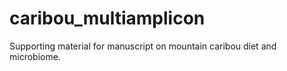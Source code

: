 # caribou_multiamplicon
Supporting material for manuscript on mountain caribou diet and microbiome.
